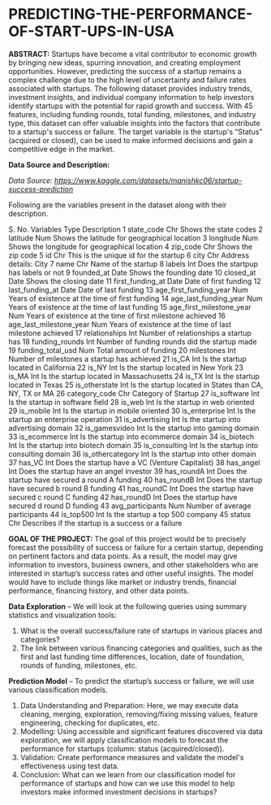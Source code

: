 # PREDICTING-THE-PERFORMANCE-OF-START-UPS-IN-USA

**ABSTRACT:**
Startups have become a vital contributor to economic growth by bringing new ideas, spurring innovation, and creating employment opportunities. However, predicting the success of a startup remains a complex challenge due to the high level of uncertainty and failure rates associated with startups. The following dataset provides industry trends, investment insights, and individual company information to help investors identify startups with the potential for rapid growth and success. With 45 features, including funding rounds, total funding, milestones, and industry type, this dataset can offer valuable insights into the factors that contribute to a startup's success or failure. The target variable is the startup's “Status” (acquired or closed), can be used to make informed decisions and gain a competitive edge in the market. 

**Data Source and Description:**

*Data Source: https://www.kaggle.com/datasets/manishkc06/startup-success-prediction*

Following are the variables present in the dataset along with their description.

S. No.	Variables	Type	Description
1	state_code	Chr	Shows the state codes
2	latitude	Num	Shows the latitude for geographical location
3	longitude	Num	Shows the longitude for geographical location
4	zip_code	Chr	Shows the zip code
5	id	Chr	This is the unique id for the startup
6	city	Chr	Address details: City
7	name	Chr	Name of the startup
8	labels	Int	Does the startpup has labels or not 
9	founded_at	Date	Shows the founding date
10	closed_at	Date	Shows the closing date
11	first_funding_at	Date	Date of first funding
12	last_funding_at	Date	Date of last funding
13	age_first_funding_year	Num	Years of existence at the time of first funding
14	age_last_funding_year	Num	Years of existence at the time of last funding
15	age_first_milestone_year	Num	Years of existence at the time of first milestone achieved
16	age_last_milestone_year	Num	Years of existence at the time of last milestone achieved
17	relationships	Int	Number of relationships a startup has
18	funding_rounds	Int	Number of funding rounds did the startup made
19	funding_total_usd	Num	Total amount of funding
20	milestones	Int	Number of milestones a startup has achieved
21	is_CA	Int	Is the startup located in California
22	is_NY	Int	Is the startup located in New York
23	is_MA	Int	Is the startup located in Massachusetts
24	is_TX	Int	Is the startup located in Texas
25	is_otherstate	Int	Is the startup located in States than CA, NY, TX or MA
26	category_code	Chr	Category of Startup
27	is_software	Int	Is the startup in software field
28	is_web	Int	Is the startup in web oriented
29	is_mobile	Int	Is the startup in mobile oriented
30	is_enterprise	Int	Is the startup an enterprise operation
31	is_advertising	Int	Is the startup into advertising domain
32	is_gamesvideo	Int	Is the startup into gaming domain
33	is_ecommerce	Int	Is the startup into ecommerce domain
34	is_biotech	Int	Is the startup into biotech domain
35	is_consulting	Int	Is the startup into consulting domain
36	is_othercategory	Int	Is the startup into other domain
37	has_VC	Int	Does the startup have a VC (Venture Capitalist)
38	has_angel	Int	Does the startup have an angel investor
39	has_roundA	Int	Does the startup have secured a round A funding
40	has_roundB	Int	Does the startup have secured b round B funding
41	has_roundC	Int	Does the startup have secured c round C funding
42	has_roundD	Int	Does the startup have secured d round D funding
43	avg_participants	Num	Number of average participants 
44	is_top500	Int	Is the startup a top 500 company
45	status	Chr	Describes if the startup is a success or a failure


**GOAL OF THE PROJECT:**
The goal of this project would be to precisely forecast the possibility of success or failure for a certain startup, depending on pertinent factors and data points. As a result, the model may give information to investors, business owners, and other stakeholders who are interested in startup’s success rates and other useful insights. The model would have to include things like market or industry trends, financial performance, financing history, and other data points. 

**Data Exploration** – We will look at the following queries using summary statistics and visualization tools:
1.	What is the overall success/failure rate of startups in various places and categories?
2.	The link between various financing categories and qualities, such as the first and last funding time differences, location, date of foundation, rounds of funding, milestones, etc.

**Prediction Model** – To predict the startup’s success or failure, we will use various classification models.
1.	Data Understanding and Preparation: Here, we may execute data cleaning, merging, exploration, removing/fixing missing values, feature engineering, checking for duplicates, etc.
2.	Modelling: Using accessible and significant features discovered via data exploration, we will apply classification models to forecast the performance for startups (column: status (acquired/closed)).
3.	Validation: Create performance measures and validate the model's effectiveness using test data.
4.	Conclusion: What can we learn from our classification model for performance of startups and how can we use this model to help investors make informed investment decisions in startups?
